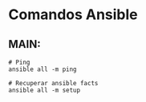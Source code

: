 # Comandos Ansible

## MAIN:

```
# Ping
ansible all -m ping

# Recuperar ansible facts
ansible all -m setup
```
